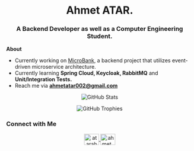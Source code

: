 <h1 align="center">Ahmet ATAR.</h1>
<h3 align="center">A Backend Developer as well as a Computer Engineering Student.</h3>

**About**
- Currently working on  [MicroBank](https://github.com/CAPELLAX02/MicroBank), a backend project that utilizes event-driven microservice architecture.  
- Currently learning **Spring Cloud, Keycloak, RabbitMQ** and **Unit/Integration Tests.**  
- Reach me via **ahmetatar002@gmail.com**  

<p align="center">
  <img src="https://github-readme-stats.vercel.app/api?username=capellax02&show_icons=true&theme=dark" alt="GitHub Stats" />
</p>

<p align="center">
  <img src="https://github-profile-trophy.vercel.app/?username=capellax02&theme=onedark" alt="GitHub Trophies" />
</p>

### Connect with Me
<p align="center">
  <a href="https://www.linkedin.com/in/atarahmet/" target="blank">
    <img align="center" src="https://raw.githubusercontent.com/rahuldkjain/github-profile-readme-generator/master/src/images/icons/Social/linked-in-alt.svg" alt="atarahmet" height="30" width="40" />
  </a>
  <a href="https://instagram.com/ahmet_atar02" target="blank">
    <img align="center" src="https://raw.githubusercontent.com/rahuldkjain/github-profile-readme-generator/master/src/images/icons/Social/instagram.svg" alt="ahmet_atar02" height="30" width="40" />
  </a>
</p>